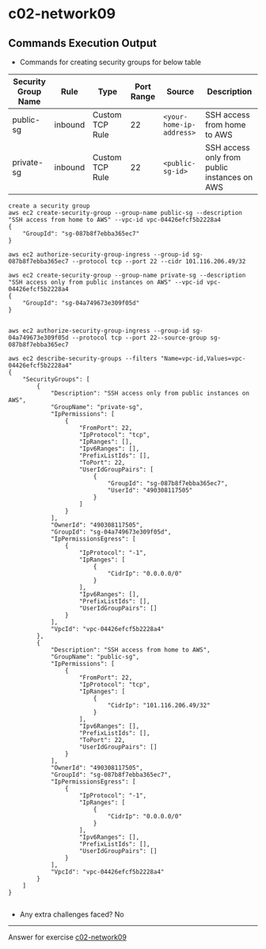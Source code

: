 # c02-network09

## Commands Execution Output

- Commands for creating security groups for below table

|Security Group Name|Rule|Type|Port Range|Source|Description
|-|-|-|-|-|-|
|public-sg|inbound|Custom TCP Rule|22|`<your-home-ip-address>`|SSH access from home to AWS|
|private-sg|inbound|Custom TCP Rule|22|`<public-sg-id>`|SSH access only from public instances on AWS|

```
create a security group
aws ec2 create-security-group --group-name public-sg --description "SSH access from home to AWS" --vpc-id vpc-04426efcf5b2228a4
{
    "GroupId": "sg-087b8f7ebba365ec7"
}

aws ec2 authorize-security-group-ingress --group-id sg-087b8f7ebba365ec7 --protocol tcp --port 22 --cidr 101.116.206.49/32

aws ec2 create-security-group --group-name private-sg --description "SSH access only from public instances on AWS" --vpc-id vpc-04426efcf5b2228a4
{
    "GroupId": "sg-04a749673e309f05d"
}


aws ec2 authorize-security-group-ingress --group-id sg-04a749673e309f05d --protocol tcp --port 22--source-group sg-087b8f7ebba365ec7

aws ec2 describe-security-groups --filters "Name=vpc-id,Values=vpc-04426efcf5b2228a4"
{
    "SecurityGroups": [
        {
            "Description": "SSH access only from public instances on AWS",
            "GroupName": "private-sg",
            "IpPermissions": [
                {
                    "FromPort": 22,
                    "IpProtocol": "tcp",
                    "IpRanges": [],
                    "Ipv6Ranges": [],
                    "PrefixListIds": [],
                    "ToPort": 22,
                    "UserIdGroupPairs": [
                        {
                            "GroupId": "sg-087b8f7ebba365ec7",
                            "UserId": "490308117505"
                        }
                    ]
                }
            ],
            "OwnerId": "490308117505",
            "GroupId": "sg-04a749673e309f05d",
            "IpPermissionsEgress": [
                {
                    "IpProtocol": "-1",
                    "IpRanges": [
                        {
                            "CidrIp": "0.0.0.0/0"
                        }
                    ],
                    "Ipv6Ranges": [],
                    "PrefixListIds": [],
                    "UserIdGroupPairs": []
                }
            ],
            "VpcId": "vpc-04426efcf5b2228a4"
        },
        {
            "Description": "SSH access from home to AWS",
            "GroupName": "public-sg",
            "IpPermissions": [
                {
                    "FromPort": 22,
                    "IpProtocol": "tcp",
                    "IpRanges": [
                        {
                            "CidrIp": "101.116.206.49/32"
                        }
                    ],
                    "Ipv6Ranges": [],
                    "PrefixListIds": [],
                    "ToPort": 22,
                    "UserIdGroupPairs": []
                }
            ],
            "OwnerId": "490308117505",
            "GroupId": "sg-087b8f7ebba365ec7",
            "IpPermissionsEgress": [
                {
                    "IpProtocol": "-1",
                    "IpRanges": [
                        {
                            "CidrIp": "0.0.0.0/0"
                        }
                    ],
                    "Ipv6Ranges": [],
                    "PrefixListIds": [],
                    "UserIdGroupPairs": []
                }
            ],
            "VpcId": "vpc-04426efcf5b2228a4"
        }
    ]
}


```

- Any extra challenges faced?
No

<!-- Don't change anything below this point-->
***
Answer for exercise [c02-network09](https://github.com/devopsacademyau/academy/blob/893381c6f0b69434d9e8597d3d4b1c17f9bc1371/classes/02class/exercises/c02-network09/README.md)
